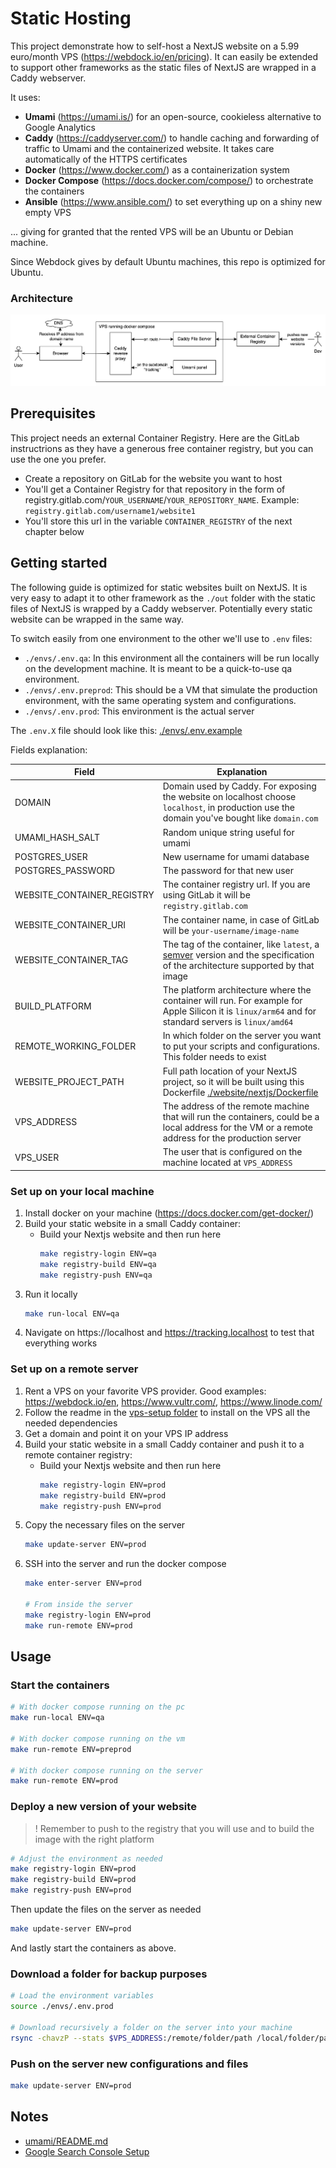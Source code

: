 # Static Hosting

This project demonstrate how to self-host a NextJS website on a 5.99 euro/month VPS (https://webdock.io/en/pricing). It can easily be extended to support other frameworks as the static files of NextJS are wrapped in a Caddy webserver.

It uses:
- **Umami** (https://umami.is/) for an open-source, cookieless alternative to Google Analytics
- **Caddy** (https://caddyserver.com/) to handle caching and forwarding of traffic to Umami and the containerized website. It takes care automatically of the HTTPS certificates
- **Docker** (https://www.docker.com/) as a containerization system
- **Docker Compose** (https://docs.docker.com/compose/) to orchestrate the containers
- **Ansible** (https://www.ansible.com/) to set everything up on a shiny new empty VPS

... giving for granted that the rented VPS will be an Ubuntu or Debian machine.

Since Webdock gives by default Ubuntu machines, this repo is optimized for Ubuntu.

### Architecture

![architecture](./readme-assets/schemas/architecture.png)

## Prerequisites

This project needs an external Container Registry. Here are the GitLab instructrions as they have a generous free container registry, but you can use the one you prefer.
- Create a repository on GitLab for the website you want to host
- You'll get a Container Registry for that repository in the form of registry.gitlab.com/`YOUR_USERNAME`/`YOUR_REPOSITORY_NAME`. Example: `registry.gitlab.com/username1/website1`
- You'll store this url in the variable `CONTAINER_REGISTRY` of the next chapter below

## Getting started

The following guide is optimized for static websites built on NextJS. It is very easy to adapt it to other framework as the `./out` folder with the static files of NextJS is wrapped by a Caddy webserver. Potentially every static website can be wrapped in the same way.

To switch easily from one environment to the other we'll use to `.env` files:

- `./envs/.env.qa`: In this environment all the containers will be run locally on the development machine. It is meant to be a quick-to-use qa environment.
- `./envs/.env.preprod`: This should be a VM that simulate the production environment, with the same operating system and configurations.
- `./envs/.env.prod`: This environment is the actual server

The `.env.X` file should look like this: [./envs/.env.example](./envs/.env.example)

Fields explanation:

| Field | Explanation |
| --- | --- |
| DOMAIN | Domain used by Caddy. For exposing the website on localhost choose `localhost`, in production use the domain you've bought like `domain.com` |
| UMAMI_HASH_SALT | Random unique string useful for umami |
| POSTGRES_USER | New username for umami database |
| POSTGRES_PASSWORD | The password for that new user |
| WEBSITE_CONTAINER_REGISTRY | The container registry url. If you are using GitLab it will be `registry.gitlab.com` |
| WEBSITE_CONTAINER_URI | The container name, in case of GitLab will be `your-username/image-name` |
| WEBSITE_CONTAINER_TAG | The tag of the container, like `latest`, a [semver](https://semver.org/) version and the specification of the architecture supported by that image |
| BUILD_PLATFORM | The platform architecture where the container will run. For example for Apple Silicon it is `linux/arm64` and for standard servers is `linux/amd64` |
| REMOTE_WORKING_FOLDER | In which folder on the server you want to put your scripts and configurations. This folder needs to exist |
| WEBSITE_PROJECT_PATH | Full path location of your NextJS project, so it will be built using this Dockerfile [./website/nextjs/Dockerfile](./website/nextjs/Dockerfile) |
| VPS_ADDRESS | The address of the remote machine that will run the containers, could be a local address for the VM or a remote address for the production server |
| VPS_USER | The user that is configured on the machine located at `VPS_ADDRESS` |

### Set up on your local machine

1. Install docker on your machine (https://docs.docker.com/get-docker/)
2. Build your static website in a small Caddy container:
    - Build your Nextjs website and then run here
        ```bash
        make registry-login ENV=qa
        make registry-build ENV=qa
        make registry-push ENV=qa
        ```
3. Run it locally
    ```bash
    make run-local ENV=qa
    ```
4. Navigate on https://localhost and https://tracking.localhost to test that everything works

### Set up on a remote server

1. Rent a VPS on your favorite VPS provider. Good examples: https://webdock.io/en, https://www.vultr.com/, https://www.linode.com/
2. Follow the readme in the [vps-setup folder](../vps-setup/README.md) to install on the VPS all the needed dependencies
3. Get a domain and point it on your VPS IP address
4. Build your static website in a small Caddy container and push it to a remote container registry:
    - Build your Nextjs website and then run here
        ```bash
        make registry-login ENV=prod
        make registry-build ENV=prod
        make registry-push ENV=prod
        ```
5. Copy the necessary files on the server
    ```bash
    make update-server ENV=prod
    ```
6. SSH into the server and run the docker compose
    ```bash
    make enter-server ENV=prod

    # From inside the server
    make registry-login ENV=prod
    make run-remote ENV=prod
    ```

## Usage

### Start the containers

```bash
# With docker compose running on the pc
make run-local ENV=qa

# With docker compose running on the vm
make run-remote ENV=preprod

# With docker compose running on the server
make run-remote ENV=prod
```

### Deploy a new version of your website

> ! Remember to push to the registry that you will use and to build the image with the right platform

```bash
# Adjust the environment as needed
make registry-login ENV=prod
make registry-build ENV=prod
make registry-push ENV=prod
```

Then update the files on the server as needed

```bash
make update-server ENV=prod
```

And lastly start the containers as above.

### Download a folder for backup purposes

```bash
# Load the environment variables
source ./envs/.env.prod

# Download recursively a folder on the server into your machine
rsync -chavzP --stats $VPS_ADDRESS:/remote/folder/path /local/folder/path
```

### Push on the server new configurations and files

```bash
make update-server ENV=prod
```

## Notes

- [umami/README.md](umami/README.md)
- [Google Search Console Setup](./readme-assets/google-search-console.md)
